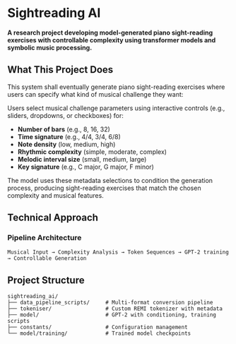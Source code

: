 # Sightreading AI

**A research project developing model-generated piano sight-reading exercises with controllable complexity using transformer models and symbolic music processing.**

## What This Project Does

This system shall eventually generate piano sight-reading exercises where users can specify what kind of musical challenge they want:

Users select musical challenge parameters using interactive controls (e.g., sliders, dropdowns, or checkboxes) for:

- **Number of bars** (e.g., 8, 16, 32)
- **Time signature** (e.g., 4/4, 3/4, 6/8)
- **Note density** (low, medium, high)
- **Rhythmic complexity** (simple, moderate, complex)
- **Melodic interval size** (small, medium, large)
- **Key signature** (e.g., C major, G major, F minor)

The model uses these metadata selections to condition the generation process, producing sight-reading exercises that match the chosen complexity and musical features.

## Technical Approach

### Pipeline Architecture
```
Musical Input → Complexity Analysis → Token Sequences → GPT-2 training → Controllable Generation
```

## Project Structure
```
sightreading_ai/
├── data_pipeline_scripts/     # Multi-format conversion pipeline
├── tokeniser/                 # Custom REMI tokenizer with metadata
├── model/                     # GPT-2 with conditioning, training scripts
├── constants/                 # Configuration management
└── model/training/            # Trained model checkpoints
```

